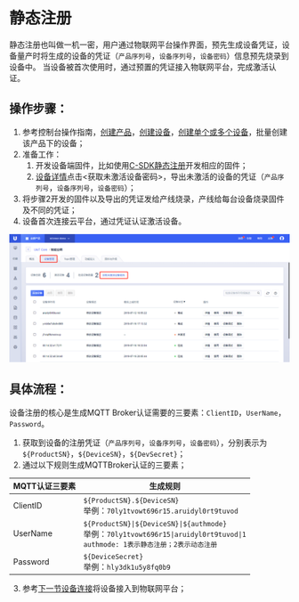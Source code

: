 # 静态注册
静态注册也叫做一机一密，用户通过物联网平台操作界面，预先生成设备凭证，设备量产时将生成的设备的凭证（`产品序列号`，`设备序列号`，`设备密码`）信息预先烧录到设备中。 当设备被首次使用时，通过预置的凭证接入物联网平台，完成激活认证。



## 操作步骤：

1. 参考控制台操作指南，[创建产品](../../console_guide/product_device/create_products)，[创建设备](../../console_guide/product_device/create_devcies)，[创建单个或多个设备](../../console_guide/product_device/create_devcies#创建单个或多个设备)，批量创建该产品下的设备；
2. 准备工作：
   1. 开发设备端固件，比如使用[C-SDK静态注册](../../device_develop_guide/c_sdk_example/mqttinterface#静态认证)开发相应的固件；
   2. [设备详情](../../console_guide/product_device/create_devcies#设备详情)点击<获取未激活设备密码>，导出未激活的设备的凭证（`产品序列号`，`设备序列号`，`设备密码`）；
3. 将步骤2开发的固件以及导出的凭证发给产线烧录，产线给每台设备烧录固件及不同的凭证；
4. 设备首次连接云平台，通过凭证认证激活设备。

![获取未激活设备密码](../../images/获取未激活设备密码.png)




## 具体流程：
设备注册的核心是生成MQTT Broker认证需要的三要素：`ClientID`，`UserName`，`Password`。
1. 获取到设备的注册凭证（`产品序列号`，`设备序列号`，`设备密码`），分别表示为`${ProductSN}`，`${DeviceSN}`，`${DevSecret}`；
2. 通过以下规则生成MQTTBroker认证的三要素；

MQTT认证三要素| 生成规则
---|---
ClientID | `${ProductSN}.${DeviceSN}`<br>举例：`70ly1tvowt696r15.aruidyl0rt9tuvod`
UserName | `${ProductSN}\|${DeviceSN}\|${authmode}`<br>举例：`70ly1tvowt696r15\|aruidyl0rt9tuvod\|1`<br>`authmode: 1表示静态注册；2表示动态注册`
Password | `${DeviceSecret}`<br>举例：`hly3dk1u5y8fq0b9`

3. 参考[下一节设备连接](../connecting_devices)将设备接入到物联网平台；

